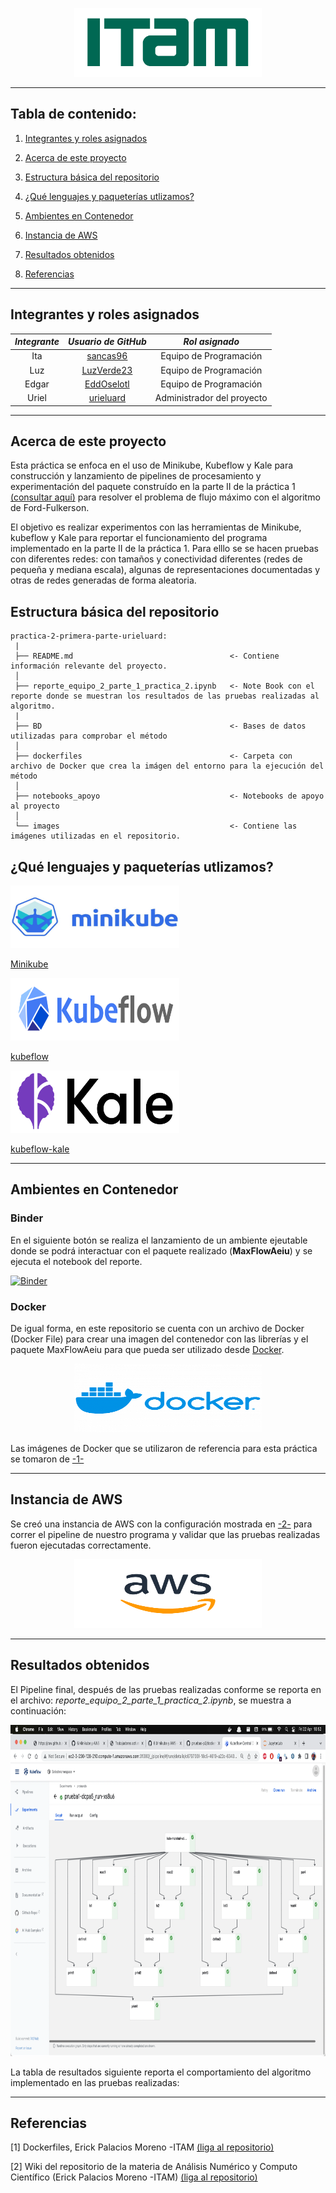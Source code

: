 <p align = "center">
    <img src="images/logo_itam.png" width="300" height="110" />

---

## Tabla de contenido:
    
1. [Integrantes y roles asignados](https://github.com/optimizacion-2-2022-gh-classroom/practica-2-primera-parte-urieluard#integrantes-y-roles-asignados)
    
2. [Acerca de este proyecto](https://github.com/optimizacion-2-2022-gh-classroom/practica-2-primera-parte-urieluard#acerca-de-este-proyecto)
    
3. [Estructura básica del repositorio](https://github.com/optimizacion-2-2022-gh-classroom/practica-2-primera-parte-urieluard#estructura-b%C3%A1sica-del-repositorio)
    
4. [¿Qué lenguajes y paqueterías utlizamos?](https://github.com/optimizacion-2-2022-gh-classroom/practica-2-primera-parte-urieluard#qu%C3%A9-lenguajes-y-paqueter%C3%ADas-utlizamos)

5. [Ambientes en Contenedor](https://github.com/optimizacion-2-2022-gh-classroom/practica-2-primera-parte-urieluard#ambientes-en-contenedor)

6. [Instancia de AWS](https://github.com/optimizacion-2-2022-gh-classroom/practica-2-primera-parte-urieluard#instancia-de-aws)

7. [Resultados obtenidos](https://github.com/optimizacion-2-2022-gh-classroom/practica-2-primera-parte-urieluard#resultados-obtenidos)
    
8. [Referencias](https://github.com/optimizacion-2-2022-gh-classroom/practica-2-primera-parte-urieluard#referencias)
    
---

## Integrantes y roles asignados

|     ***Integrante***      |             ***Usuario de GitHub***             |  ***Rol asignado***        |                       
|:-------------------------:|:-----------------------------------------------:|:--------------------------:|
|  Ita                      |    [sancas96](https://github.com/sancas96)      | Equipo de Programación     | 
|  Luz                      |    [LuzVerde23](https://github.com/LuzVerde23)  | Equipo de Programación     | 
|  Edgar                    |    [EddOselotl](https://github.com/EddOselotl)  | Equipo de Programación     | 
|  Uriel                    |    [urieluard](https://github.com/urieluard)    | Administrador del proyecto | 

---    

## Acerca de este proyecto
    
Esta práctica se enfoca en el uso de Minikube, Kubeflow y Kale para construcción y lanzamiento de pipelines de procesamiento y experimentación del paquete construído en la parte II de la práctica 1 [(consultar aquí)](https://github.com/optimizacion-2-2022-gh-classroom/practica-1-segunda-parte-LuzVerde23) para resolver el problema de flujo máximo con el algoritmo de Ford-Fulkerson.

El objetivo es realizar experimentos con las herramientas de Minikube, kubeflow y Kale para reportar el funcionamiento del programa implementado en la parte II de la práctica 1. Para elllo se se hacen pruebas con diferentes redes: con tamaños y conectividad diferentes (redes de pequeña y mediana escala), algunas de representaciones documentadas y otras de redes generadas de forma aleatoria.
 
## Estructura básica del repositorio

```
practica-2-primera-parte-urieluard:
 |
 ├── README.md                                   <- Contiene información relevante del proyecto.
 │
 ├── reporte_equipo_2_parte_1_practica_2.ipynb   <- Note Book con el reporte donde se muestran los resultados de las pruebas realizadas al algoritmo.
 |
 ├── BD                                          <- Bases de datos utilizadas para comprobar el método
 │
 ├── dockerfiles                                 <- Carpeta con archivo de Docker que crea la imágen del entorno para la ejecución del método
 │
 ├── notebooks_apoyo                             <- Notebooks de apoyo al proyecto
 │
 └── images                                      <- Contiene las imágenes utilizadas en el repositorio.
``` 

## ¿Qué lenguajes y paqueterías utlizamos?

<img src="images/minikube.jpeg" width="270" height="100" />

[Minikube](https://minikube.sigs.k8s.io/docs/start/)


<img src="images/kubeflow.png" width="270" height="100" />

[kubeflow](https://www.kubeflow.org/)


<img src="images/kale_logo.png" width="270" height="100" />

[kubeflow-kale](https://github.com/kubeflow-kale/kale)

---

## Ambientes en Contenedor

### Binder

En el siguiente botón se realiza el lanzamiento de un ambiente ejeutable donde se podrá interactuar con el paquete realizado (**MaxFlowAeiu**) y se ejecuta el notebook del reporte.
    
[![Binder](https://mybinder.org/badge_logo.svg)](https://mybinder.org/v2/gh/optimizacion-2-2022-gh-classroom/practica-1-segunda-parte-LuzVerde23/main?labpath=reporte_equipo_2_parte_2_practica_1.ipynb)

### Docker

De igual forma, en este repositorio se cuenta con un archivo de Docker (Docker File) para crear una imagen del contenedor con las librerías y el paquete MaxFlowAeiu para que pueda ser utilizado desde [Docker](https://www.docker.com/).

<p align = "center">
    <img src="images/Docker-Logo.png" width="300" height="110" />

Las imágenes de Docker que se utilizaron de referencia para esta práctica se tomaron de [-1-](https://github.com/optimizacion-2-2022-gh-classroom/practica-2-primera-parte-urieluard#referencias)

---

## Instancia de AWS

Se creó una instancia de AWS con la configuración mostrada en [-2-](https://github.com/optimizacion-2-2022-gh-classroom/practica-2-primera-parte-urieluard#referencias) para correr el pipeline de nuestro programa y validar que las pruebas realizadas fueron ejecutadas correctamente.

<p align = "center">
    <img src="images/aws.png" width="300" height="110" />

---

## Resultados obtenidos

El Pipeline final, después de las pruebas realizadas conforme se reporta en el archivo: _reporte_equipo_2_parte_1_practica_2.ipynb_, se muestra a continuación:

<p align = "center">
    <img src="images/ejemplo4.png" width="900" height="530" />

La tabla de resultados siguiente reporta el comportamiento del algoritmo implementado en las pruebas realizadas:



---

## Referencias

[1] Dockerfiles, Erick Palacios Moreno -ITAM [(liga al repositorio)](https://github.com/palmoreck/dockerfiles/tree/master/jupyterlab/kale/general/certs/0.6.1)
    
[2] Wiki del repositorio de la materia de Análisis Numérico y Computo Científico (Erick Palacios Moreno -ITAM) [(liga al repositorio)](https://github.com/ITAM-DS/analisis-numerico-computo-cientifico/wiki/6.Minikube-y-AWS)
